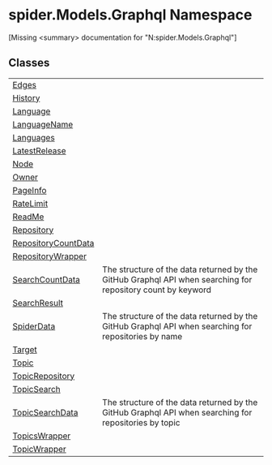 # spider.Models.Graphql Namespace


\[Missing &lt;summary&gt; documentation for "N:spider.Models.Graphql"\]



## Classes
<table>
<tr>
<td><a href="77de8a41-c16b-a7ef-2643-a7efe73caf9b">Edges</a></td>
<td> </td></tr>
<tr>
<td><a href="1a5734a0-d8d7-8686-0a46-a304c8f13614">History</a></td>
<td> </td></tr>
<tr>
<td><a href="757885eb-a26f-6677-3a7b-0eea69d45d0e">Language</a></td>
<td> </td></tr>
<tr>
<td><a href="88c3aad9-7990-94bb-6ff9-6b72269c772a">LanguageName</a></td>
<td> </td></tr>
<tr>
<td><a href="591ef1b3-5531-c6df-3832-17d1dc325290">Languages</a></td>
<td> </td></tr>
<tr>
<td><a href="a0334625-a060-c5ff-17d7-8017a91deb68">LatestRelease</a></td>
<td> </td></tr>
<tr>
<td><a href="8650b053-9335-e292-c525-79736ca88e7d">Node</a></td>
<td> </td></tr>
<tr>
<td><a href="43d0c417-2993-a546-59ea-cdd5d25c7782">Owner</a></td>
<td> </td></tr>
<tr>
<td><a href="4426d922-5279-411d-4a22-7e910a62f8f0">PageInfo</a></td>
<td> </td></tr>
<tr>
<td><a href="464682f1-a296-29d1-275b-1f6b003d75d7">RateLimit</a></td>
<td> </td></tr>
<tr>
<td><a href="fcdbccb2-80e1-2ed5-db18-97d4812e9893">ReadMe</a></td>
<td> </td></tr>
<tr>
<td><a href="d257c7db-b747-0f93-dbc7-2897f0d62f6d">Repository</a></td>
<td> </td></tr>
<tr>
<td><a href="e58309f7-e692-cd07-7beb-4b8d04f345ab">RepositoryCountData</a></td>
<td> </td></tr>
<tr>
<td><a href="95240e38-05c8-3a4d-3003-6e4534cef9f0">RepositoryWrapper</a></td>
<td> </td></tr>
<tr>
<td><a href="92f54735-da70-d60f-2b91-b2030292c066">SearchCountData</a></td>
<td>The structure of the data returned by the GitHub Graphql API when searching for repository count by keyword</td></tr>
<tr>
<td><a href="20f31b47-26a5-1ffa-692f-e22439f75a3e">SearchResult</a></td>
<td> </td></tr>
<tr>
<td><a href="c0c784bf-c2ba-668f-3837-4e1d39c9d7e4">SpiderData</a></td>
<td>The structure of the data returned by the GitHub Graphql API when searching for repositories by name</td></tr>
<tr>
<td><a href="92df47bb-3a18-a890-a525-b43b83e3be1c">Target</a></td>
<td> </td></tr>
<tr>
<td><a href="153a582b-2a0d-e792-d072-b28093bdf4a5">Topic</a></td>
<td> </td></tr>
<tr>
<td><a href="f224a0a4-166c-ce37-f1a8-ddd3a83cf088">TopicRepository</a></td>
<td> </td></tr>
<tr>
<td><a href="0e60433b-1d84-f998-cff8-0334a5094462">TopicSearch</a></td>
<td> </td></tr>
<tr>
<td><a href="b4d4132e-e6c4-c099-49e2-f9d56e64ca99">TopicSearchData</a></td>
<td>The structure of the data returned by the GitHub Graphql API when searching for repositories by topic</td></tr>
<tr>
<td><a href="c98b6196-8a37-05d8-691c-46528e39812b">TopicsWrapper</a></td>
<td> </td></tr>
<tr>
<td><a href="17a5c54c-9563-c88c-0387-c1906c426251">TopicWrapper</a></td>
<td> </td></tr>
</table>